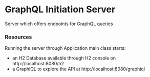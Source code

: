 # GraphQL Initiation Server                                 
Server which offers endpoints for GraphQL queries

### Resources
Running the server through Application main class starts:
- an H2 Database available through H2 console on http://localhost:8080/h2
- a GraphiQL to explore the API at http://localhost:8080/graphiql
